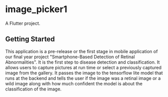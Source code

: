 # image_picker1

A Flutter project.

## Getting Started

This application is a pre-release or the first stage in mobile application of our final year project "Smartphone-Based Detection of Retinal Abnormalities". It is the first step to disease detection and classification. It allows users to capture pictures at run time or select a previously captured image from the gallery. It passes the image to the tensorflow lite model that runs at the backend and tells the user if the image was a retinal image or a wild image along with how much confident the model is about the classification of the image.
